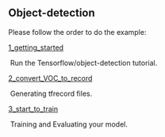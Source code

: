 ## Object-detection

Please follow the order to do the example:

[1_getting_started](./1_getting_started.md)

​	Run the Tensorflow/object-detection tutorial.

[2_convert_VOC_to_record](./2_convert_VOC_to_record.md)

​	Generating tfrecord files.

[3_start_to_train](./3_start_to_train.md)

​	Training and Evaluating your model.

